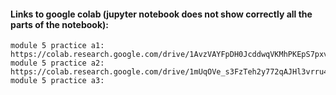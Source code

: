 #### Links to google colab (jupyter notebook does not show correctly all the parts of the notebook):
    
    module 5 practice a1: https://colab.research.google.com/drive/1AvzVAYFpDH0JcddwqVKMhPKEpS7pxvQW
    module 5 practice a2: https://colab.research.google.com/drive/1mUqOVe_s3FzTeh2y772qAJHl3vrru4aT
    module 5 practice a3: 
